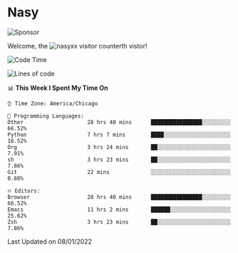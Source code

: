 # Nasy

<!--
<p align="center">
<img height="200" src="https://github-readme-stats.vercel.app/api?username=nasyxx&count_private=true&show_icons=true&theme=dracula&include_all_commits=true"/>
<img height="200" src="https://github-readme-stats.vercel.app/api/top-langs/?username=nasyxx&theme=dracula&hide=html,jupyter+notebook&count_private=true&show_icons=true"/>
</p>

  
----------------
-->

![Sponsor](https://img.shields.io/static/v1.svg?label=Sponsor&message=%E2%9D%A4&logo=GitHub&style=flat&color=pink)
 
Welcome, the ![nasyxx visitor counter](https://count.getloli.com/get/@nasyxx?theme=rule34)th vistor!
 
<!--START_SECTION:waka-->
![Code Time](http://img.shields.io/badge/Code%20Time-1%2C700%20hrs%2027%20mins-blue)

![Lines of code](https://img.shields.io/badge/From%20Hello%20World%20I%27ve%20Written-5%20Million%20lines%20of%20code-blue)

📊 **This Week I Spent My Time On** 

```text
⌚︎ Time Zone: America/Chicago

💬 Programming Languages: 
Other                    28 hrs 40 mins      ████████████████░░░░░░░░░   66.52% 
Python                   7 hrs 7 mins        ████░░░░░░░░░░░░░░░░░░░░░   16.52% 
Org                      3 hrs 24 mins       ██░░░░░░░░░░░░░░░░░░░░░░░   7.91% 
sh                       3 hrs 23 mins       ██░░░░░░░░░░░░░░░░░░░░░░░   7.86% 
Git                      22 mins             ░░░░░░░░░░░░░░░░░░░░░░░░░   0.88%

🔥 Editors: 
Browser                  28 hrs 40 mins      ████████████████░░░░░░░░░   66.52% 
Emacs                    11 hrs 2 mins       ██████░░░░░░░░░░░░░░░░░░░   25.62% 
Zsh                      3 hrs 23 mins       ██░░░░░░░░░░░░░░░░░░░░░░░   7.86%

```


 Last Updated on 08/01/2022
<!--END_SECTION:waka-->

<!-- ![visitors](https://visitor-badge.laobi.icu/badge?page_id=nasyxx.nasyxx) -->
